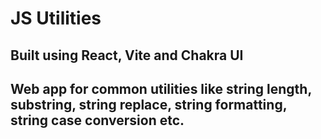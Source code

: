 # JS Utilities

## Built using React, Vite and Chakra UI

## Web app for common utilities like string length, substring, string replace, string formatting, string case conversion etc.
